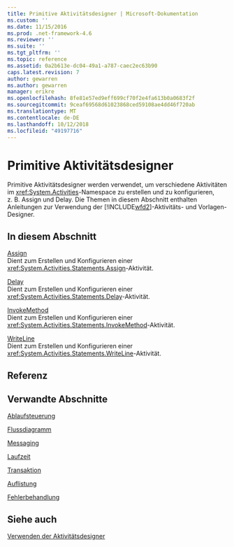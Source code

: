 ```yaml
---
title: Primitive Aktivitätsdesigner | Microsoft-Dokumentation
ms.custom: ''
ms.date: 11/15/2016
ms.prod: .net-framework-4.6
ms.reviewer: ''
ms.suite: ''
ms.tgt_pltfrm: ''
ms.topic: reference
ms.assetid: 0a2b613e-dc04-49a1-a787-caec2ec63b90
caps.latest.revision: 7
author: gewarren
ms.author: gewarren
manager: erikre
ms.openlocfilehash: 8fe81e57ed9eff699cf70f2e4fa613b0a0683f2f
ms.sourcegitcommit: 9ceaf69568d61023868ced59108ae4dd46f720ab
ms.translationtype: MT
ms.contentlocale: de-DE
ms.lasthandoff: 10/12/2018
ms.locfileid: "49197716"
---
```

# <a name="primitives-activity-designers"></a>Primitive Aktivitätsdesigner
Primitive Aktivitätsdesigner werden verwendet, um verschiedene Aktivitäten im <xref:System.Activities>-Namespace zu erstellen und zu konfigurieren, z. B. Assign und Delay. Die Themen in diesem Abschnitt enthalten Anleitungen zur Verwendung der [!INCLUDE[wfd2](../includes/wfd2-md.md)]-Aktivitäts- und Vorlagen-Designer.  
  
## <a name="in-this-section"></a>In diesem Abschnitt  
 [Assign](../workflow-designer/assign-activity-designer.md)  
 Dient zum Erstellen und Konfigurieren einer <xref:System.Activities.Statements.Assign>-Aktivität.  
  
 [Delay](../workflow-designer/delay-activity-designer.md)  
 Dient zum Erstellen und Konfigurieren einer <xref:System.Activities.Statements.Delay>-Aktivität.  
  
 [InvokeMethod](../workflow-designer/invokemethod-activity-designer.md)  
 Dient zum Erstellen und Konfigurieren einer <xref:System.Activities.Statements.InvokeMethod>-Aktivität.  
  
 [WriteLine](../workflow-designer/writeline-activity-designer.md)  
 Dient zum Erstellen und Konfigurieren einer <xref:System.Activities.Statements.WriteLine>-Aktivität.  
  
## <a name="reference"></a>Referenz  
  
## <a name="related-sections"></a>Verwandte Abschnitte  
 [Ablaufsteuerung](../workflow-designer/control-flow-activity-designers.md)  
  
 [Flussdiagramm](../workflow-designer/flowchart-activity-designers.md)  
  
 [Messaging](../workflow-designer/messaging-activity-designers.md)  
  
 [Laufzeit](../workflow-designer/runtime-activity-designers.md)  
  
 [Transaktion](../workflow-designer/transaction-activity-designers.md)  
  
 [Auflistung](../workflow-designer/collection-activity-designers.md)  
  
 [Fehlerbehandlung](../workflow-designer/error-handling-activity-designers.md)  
  
## <a name="see-also"></a>Siehe auch  
 [Verwenden der Aktivitätsdesigner](../workflow-designer/using-the-activity-designers.md)